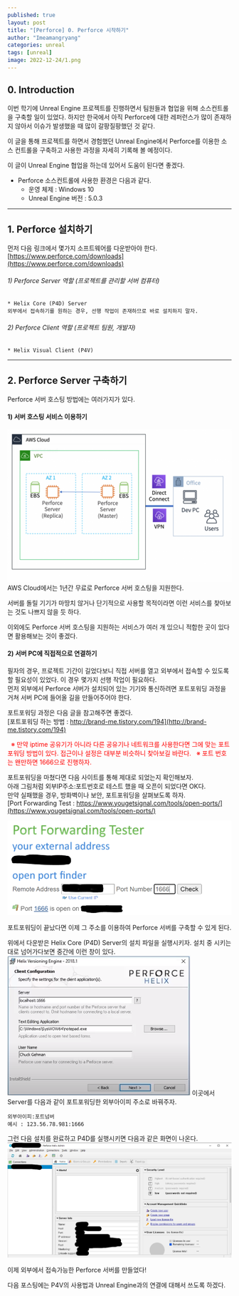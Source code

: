 ```yaml
---
published: true
layout: post
title: "[Perforce] 0. Perforce 시작하기"
author: "Imeamangryang"
categories: unreal
tags: [unreal]
image: 2022-12-24/1.png
---
```


## 0. Introduction
이번 학기에 Unreal Engine 프로젝트를 진행하면서 팀원들과 협업을 위해 소스컨트롤을 구축할 일이 있었다. 하지만 한국에서 아직 Perforce에 대한 레퍼런스가 많이 존재하지 않아서 이슈가 발생했을 때 많이 갈팡질팡했던 것 같다.

이 글을 통해 프로젝트를 하면서 경험했던 Unreal Engine에서 Perforce를 이용한 소스 컨트롤을 구축하고 사용한 과정을 자세히 기록해 볼 예정이다.

이 글이 Unreal Engine 협업을 하는데 있어서 도움이 된다면 좋겠다.

* Perforce 소스컨트롤에 사용한 환경은 다음과 같다.
    * 운영 체제 : Windows 10 
    * Unreal Engine 버전 : 5.0.3

***

## 1. Perforce 설치하기
먼저 다음 링크에서 몇가지 소프트웨어를 다운받아야 한다.
[https://www.perforce.com/downloads](https://www.perforce.com/downloads)

###### 1) Perforce Server 역할 (프로젝트를 관리할 서버 컴퓨터)
    * Helix Core (P4D) Server
    외부에서 접속하기를 원하는 경우, 선행 작업이 존재하므로 바로 설치하지 말자.


###### 2) Perforce Client 역할 (프로젝트 팀원, 개발자)
    * Helix Visual Client (P4V)


***

## 2. Perforce Server 구축하기
Perforce 서버 호스팅 방법에는 여러가지가 있다.

#### 1) 서버 호스팅 서비스 이용하기
![](/assets/img/2022-12-24/2.png)
AWS Cloud에서는 1년간 무료로 Perforce 서버 호스팅을 지원한다.

서버를 돌릴 기기가 마땅치 않거나 단기적으로 사용할 목적이라면 이런 서비스를 찾아보는 것도 나쁘지 않을 듯 하다.

이외에도 Perforce 서버 호스팅을 지원하는 서비스가 여러 개 있으니 적합한 곳이 있다면 활용해보는 것이 좋겠다.

#### 2) 서버 PC에 직접적으로 연결하기
필자의 경우, 프로젝트 기간이 길었다보니 직접 서버를 열고 외부에서 접속할 수 있도록 할 필요성이 있었다. 이 경우 몇가지 선행 작업이 필요하다.  
먼저 외부에서 Perforce 서버가 설치되어 있는 기기와 통신하려면 포트포워딩 과정을 거쳐 서버 PC에 들어올 길을 만들어주어야 한다.

포트포워딩 과정은 다음 글을 참고해주면 좋겠다.  
[포트포워딩 하는 방법 : http://brand-me.tistory.com/194](http://brand-me.tistory.com/194)

<span style = "color : red">&nbsp;  ※ 만약 iptime 공유기가 아니라 다른 공유기나 네트워크를 사용한다면 그에 맞는 포트포워딩 방법이 있다. 접근이나 설정은 대부분 비슷하니 찾아보길 바란다.
&nbsp; ※ 포트 번호는 왠만하면 1666으로 진행하자.</span> 

포트포워딩을 마쳤다면 다음 사이트를 통해 제대로 되었는지 확인해보자.  
아래 그림처럼 외부IP주소:포트번호로 테스트 했을 때 오픈이 되었다면 OK다.  
만약 실패했을 경우, 방화벽이나 보안, 포트포워딩을 살펴보도록 하자.  
[Port Forwarding Test : https://www.yougetsignal.com/tools/open-ports/](https://www.yougetsignal.com/tools/open-ports/)  

![](/assets/img/2022-12-24/3.png)  


포트포워딩이 끝났다면 이제 그 주소를 이용하여 Perforce 서버를 구축할 수 있게 된다.

위에서 다운받은 Helix Core (P4D) Server의 설치 파일을 실행시키자.
설치 중 시키는대로 넘어가다보면 중간에 이런 창이 있다.
![](/assets/img/2022-12-24/4.png)
이곳에서 Server를 다음과 같이 포트포워딩한 외부아이피 주소로 바꿔주자.
```
외부아이피:포트넘버
예시 : 123.56.78.981:1666
```
그런 다음 설치를 완료하고 P4D를 실행시키면 다음과 같은 화면이 나온다.
![](/assets/img/2022-12-24/5.jpg)

이제 외부에서 접속가능한 Perforce 서버를 만들었다!

다음 포스팅에는 P4V의 사용법과 Unreal Engine과의 연결에 대해서 쓰도록 하겠다.

















